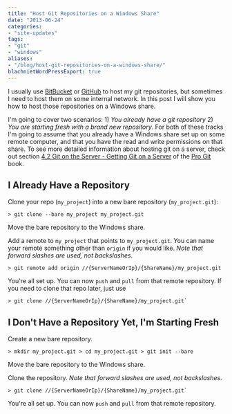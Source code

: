 ```yaml
---
title: "Host Git Repositories on a Windows Share"
date: "2013-06-24"
categories:
- "site-updates"
tags:
- "git"
- "windows"
aliases:
- "/blog/host-git-repositories-on-a-windows-share/"
blachnietWordPressExport: true
---
```


I usually use [BitBucket](http://bitbucket.org) or [GitHub](http://github.com) to host my git repositories, but sometimes I need to host them on some internal network. In this post I will show you how to host those repositories on a Windows share.

I'm going to cover two scenarios: 1) _You already have a git repository_ 2) _You are starting fresh with a brand new repository_. For both of these tracks I'm going to assume that you already have a Windows share set up on some remote computer, and that you have the read and write permissions on that share. To see more detailed information about hosting git on a server, check out section [4.2 Git on the Server - Getting Git on a Server](http://git-scm.com/book/ch4-2.html) of the [Pro Git](http://git-scm.com/book) book.

## I Already Have a Repository

Clone your repo (`my_project`) into a new bare repository (`my_project.git`):

```
> git clone --bare my_project my_project.git
```

Move the bare repository to the Windows share.

Add a remote to `my_project` that points to `my_project.git`. You can name your remote something other than `origin` if you would like. _Note that forward slashes are used, not backslashes_.

```
> git remote add origin //{ServerNameOrIp}/{ShareName}/my_project.git  
```

You're all set up. You can now `push` and `pull` from that remote repository. If you need to clone that repo later, just use

```
> git clone //{ServerNameOrIp}/{ShareName}/my_project.git`
```

## I Don't Have a Repository Yet, I'm Starting Fresh

Create a new bare repository.

```
> mkdir my_project.git > cd my_project.git > git init --bare
```

Move the bare repository to the Windows share.

Clone the repository. _Note that forward slashes are used, not backslashes_.

```
> git clone //{ServerNameOrIp}/{ShareName}/my_project.git`
```

You're all set up. You can now `push` and `pull` from that remote repository.
